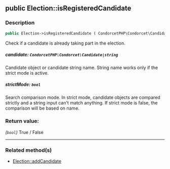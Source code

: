 ## public Election::isRegisteredCandidate

### Description    

```php
public Election->isRegisteredCandidate ( CondorcetPHP\Condorcet\Candidate|string $candidate [, bool $strictMode = true] ): bool
```

Check if a candidate is already taking part in the election.
    

##### **candidate:** *```CondorcetPHP\Condorcet\Candidate|string```*   
Candidate object or candidate string name. String name works only if the strict mode is active.    


##### **strictMode:** *```bool```*   
Search comparison mode. In strict mode, candidate objects are compared strictly and a string input can't match anything.
If strict mode is false, the comparison will be based on name.    


### Return value:   

*(```bool```)* True / False


---------------------------------------

### Related method(s)      

* [Election::addCandidate](../Election%20Class/public%20Election--addCandidate.md)    
